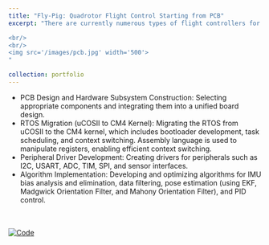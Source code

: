 ```yaml
---
title: "Fly-Pig: Quadrotor Flight Control Starting from PCB"
excerpt: "There are currently numerous types of flight controllers for drones, such as Kakute, among others. However, from the perspective of computer architecture, a simple flight control system encapsulates all the essential components of a computer system. Although small, it is comprehensive, incorporating sensor data acquisition, context switching, kernel porting, and operating system customization. For beginners just starting with embedded systems, it demonstrates a highly task-driven approach. This project begins with PCB design, integrates a unified board, and ultimately realizes the full flight of a quadrotor.

<br/>
<br/>
<img src='/images/pcb.jpg' width='500'>
"

collection: portfolio
---
```


* PCB Design and Hardware Subsystem Construction: Selecting appropriate components and integrating them into a unified board design.
* RTOS Migration (uCOSII to CM4 Kernel): Migrating the RTOS from uCOSII to the CM4 kernel, which includes bootloader development, task scheduling, and context switching. Assembly language is used to manipulate registers, enabling efficient context switching.
* Peripheral Driver Development: Creating drivers for peripherals such as I2C, USART, ADC, TIM, SPI, and sensor interfaces.
* Algorithm Implementation: Developing and optimizing algorithms for IMU bias analysis and elimination, data filtering, pose estimation (using EKF, Madgwick Orientation Filter, and Mahony Orientation Filter), and PID control.
<br/>
<br/>
<!-- <img src='/images/avp-slam.gif' width='500'>
<img src='/images/avp.gif' width='500'>
<img src='/images/avp-planning.gif' width='500'> -->
 <a href="https://github.com/Xiaodao-chen/fly-pig"><img alt="Code" src="https://img.shields.io/github/stars/Xiaodao-chen/fly-pig" /></a>
